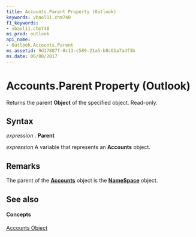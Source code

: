 ```yaml
---
title: Accounts.Parent Property (Outlook)
keywords: vbaol11.chm748
f1_keywords:
- vbaol11.chm748
ms.prod: outlook
api_name:
- Outlook.Accounts.Parent
ms.assetid: 9d17887f-8c13-c589-21a5-b8c61a7adf3b
ms.date: 06/08/2017
---
```



# Accounts.Parent Property (Outlook)

Returns the parent  **Object** of the specified object. Read-only.


## Syntax

 _expression_ . **Parent**

 _expression_ A variable that represents an **Accounts** object.


## Remarks

The parent of the  **[Accounts](Outlook.Accounts.md)** object is the **[NameSpace](Outlook.NameSpace.md)** object.


## See also


#### Concepts


[Accounts Object](Outlook.Accounts.md)

